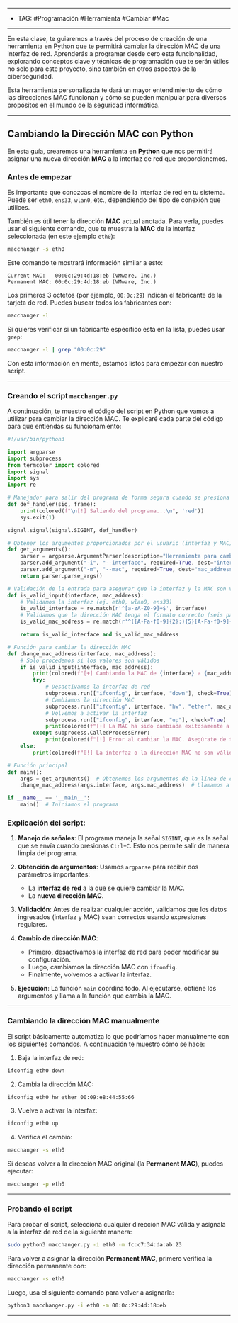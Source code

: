 
------
- TAG: #Programación #Herramienta #Cambiar #Mac 
----
En esta clase, te guiaremos a través del proceso de creación de una herramienta en Python que te permitirá cambiar la dirección MAC de una interfaz de red. Aprenderás a programar desde cero esta funcionalidad, explorando conceptos clave y técnicas de programación que te serán útiles no solo para este proyecto, sino también en otros aspectos de la ciberseguridad.

Esta herramienta personalizada te dará un mayor entendimiento de cómo las direcciones MAC funcionan y cómo se pueden manipular para diversos propósitos en el mundo de la seguridad informática.

---

## Cambiando la Dirección MAC con Python

En esta guía, crearemos una herramienta en **Python** que nos permitirá asignar una nueva dirección **MAC** a la interfaz de red que proporcionemos.

### Antes de empezar

Es importante que conozcas el nombre de la interfaz de red en tu sistema. Puede ser `eth0`, `ens33`, `wlan0`, etc., dependiendo del tipo de conexión que utilices.

También es útil tener la dirección **MAC** actual anotada. Para verla, puedes usar el siguiente comando, que te muestra la **MAC** de la interfaz seleccionada (en este ejemplo `eth0`):

```bash
macchanger -s eth0
```

Este comando te mostrará información similar a esto:

```
Current MAC:   00:0c:29:4d:18:eb (VMware, Inc.)
Permanent MAC: 00:0c:29:4d:18:eb (VMware, Inc.)
```

Los primeros 3 octetos (por ejemplo, `00:0c:29`) indican el fabricante de la tarjeta de red. Puedes buscar todos los fabricantes con:

```bash
macchanger -l 
```

Si quieres verificar si un fabricante específico está en la lista, puedes usar `grep`:

```bash
macchanger -l | grep "00:0c:29"
```

Con esta información en mente, estamos listos para empezar con nuestro script.

---

### Creando el script `macchanger.py`

A continuación, te muestro el código del script en Python que vamos a utilizar para cambiar la dirección MAC. Te explicaré cada parte del código para que entiendas su funcionamiento:

```python
#!/usr/bin/python3

import argparse
import subprocess
from termcolor import colored
import signal
import sys
import re

# Manejador para salir del programa de forma segura cuando se presiona Ctrl+C
def def_handler(sig, frame):
    print(colored(f"\n[!] Saliendo del programa...\n", 'red'))
    sys.exit(1)

signal.signal(signal.SIGINT, def_handler)

# Obtener los argumentos proporcionados por el usuario (interfaz y MAC)
def get_arguments():
    parser = argparse.ArgumentParser(description="Herramienta para cambiar la dirección MAC de una interfaz de red")
    parser.add_argument("-i", "--interface", required=True, dest="interface", help="Nombre de la interfaz de red")
    parser.add_argument("-m", "--mac", required=True, dest="mac_address", help="Nueva dirección MAC para la interfaz de red")
    return parser.parse_args()

# Validación de la entrada para asegurar que la interfaz y la MAC son válidas
def is_valid_input(interface, mac_address):
    # Validamos la interfaz (ej. eth0, wlan0, ens33)
    is_valid_interface = re.match(r'^[a-zA-Z0-9]+$', interface)
    # Validamos que la dirección MAC tenga el formato correcto (seis pares separados por ":")
    is_valid_mac_address = re.match(r'^([A-Fa-f0-9]{2}:){5}[A-Fa-f0-9]{2}$', mac_address)

    return is_valid_interface and is_valid_mac_address

# Función para cambiar la dirección MAC
def change_mac_address(interface, mac_address):
    # Solo procedemos si los valores son válidos
    if is_valid_input(interface, mac_address):
        print(colored(f"[+] Cambiando la MAC de {interface} a {mac_address}...", 'yellow'))
        try:
            # Desactivamos la interfaz de red
            subprocess.run(["ifconfig", interface, "down"], check=True)
            # Cambiamos la dirección MAC
            subprocess.run(["ifconfig", interface, "hw", "ether", mac_address], check=True)
            # Volvemos a activar la interfaz
            subprocess.run(["ifconfig", interface, "up"], check=True)
            print(colored(f"[+] La MAC ha sido cambiada exitosamente a {mac_address}", 'green'))
        except subprocess.CalledProcessError:
            print(colored(f"[!] Error al cambiar la MAC. Asegúrate de tener permisos de root.", 'red'))
    else:
        print(colored(f"[!] La interfaz o la dirección MAC no son válidas. Revisa los datos introducidos.", 'red'))

# Función principal
def main():
    args = get_arguments()  # Obtenemos los argumentos de la línea de comandos
    change_mac_address(args.interface, args.mac_address)  # Llamamos a la función para cambiar la MAC

if __name__ == '__main__':
    main()  # Iniciamos el programa
```

### Explicación del script:

1. **Manejo de señales**: El programa maneja la señal `SIGINT`, que es la señal que se envía cuando presionas `Ctrl+C`. Esto nos permite salir de manera limpia del programa.

2. **Obtención de argumentos**: Usamos `argparse` para recibir dos parámetros importantes:
   - La **interfaz de red** a la que se quiere cambiar la MAC.
   - La **nueva dirección MAC**.

3. **Validación**: Antes de realizar cualquier acción, validamos que los datos ingresados (interfaz y MAC) sean correctos usando expresiones regulares.

4. **Cambio de dirección MAC**: 
   - Primero, desactivamos la interfaz de red para poder modificar su configuración.
   - Luego, cambiamos la dirección MAC con `ifconfig`.
   - Finalmente, volvemos a activar la interfaz.

5. **Ejecución**: La función `main` coordina todo. Al ejecutarse, obtiene los argumentos y llama a la función que cambia la MAC.

---

### Cambiando la dirección MAC manualmente

El script básicamente automatiza lo que podríamos hacer manualmente con los siguientes comandos. A continuación te muestro cómo se hace:

1. Baja la interfaz de red:

```bash
ifconfig eth0 down
```

2. Cambia la dirección MAC:

```bash
ifconfig eth0 hw ether 00:09:e8:44:55:66
```

3. Vuelve a activar la interfaz:

```bash
ifconfig eth0 up
```

4. Verifica el cambio:

```bash
macchanger -s eth0
```

Si deseas volver a la dirección MAC original (la **Permanent MAC**), puedes ejecutar:

```bash
macchanger -p eth0
```

---

### Probando el script

Para probar el script, selecciona cualquier dirección MAC válida y asígnala a la interfaz de red de la siguiente manera:

```bash
sudo python3 macchanger.py -i eth0 -m fc:c7:34:da:ab:23
```

Para volver a asignar la dirección **Permanent MAC**, primero verifica la dirección permanente con:

```bash
macchanger -s eth0
```

Luego, usa el siguiente comando para volver a asignarla:

```bash
python3 macchanger.py -i eth0 -m 00:0c:29:4d:18:eb
```

---
